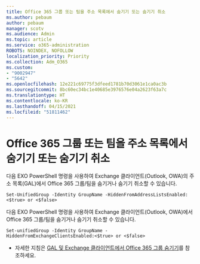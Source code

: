 ```yaml
---
title: Office 365 그룹 또는 팀을 주소 목록에서 숨기기 또는 숨기기 취소
ms.author: pebaum
author: pebaum
manager: scotv
ms.audience: Admin
ms.topic: article
ms.service: o365-administration
ROBOTS: NOINDEX, NOFOLLOW
localization_priority: Priority
ms.collection: Adm_O365
ms.custom:
- "9002947"
- "5642"
ms.openlocfilehash: 12e221c69775f3dfeed1781b70d3061e1ca0ac3b
ms.sourcegitcommit: 8bc60ec34bc1e40685e3976576e04a2623f63a7c
ms.translationtype: HT
ms.contentlocale: ko-KR
ms.lasthandoff: 04/15/2021
ms.locfileid: "51811462"
---
```

# <a name="hide-or-un-hide-office-365-groups-or-teams-from-address-list"></a>Office 365 그룹 또는 팀을 주소 목록에서 숨기기 또는 숨기기 취소

다음 EXO PowerShell 명령을 사용하여 Exchange 클라이언트(Outlook, OWA)의 주소 목록(GAL)에서 Office 365 그룹/팀을 숨기거나 숨기기 취소할 수 있습니다.

`
    Set-UnifiedGroup -Identity GroupName -HiddenFromAddressListsEnabled:<$true> or <$false>
`

다음 EXO PowerShell 명령을 사용하여 Exchange 클라이언트(Outlook, OWA)에서 Office 365 그룹/팀을 숨기거나 숨기기 취소할 수 있습니다.

`
    Set-unifiedGroup -Identity GroupName -HiddenFromExchangeClientsEnabled:<$true> or <$false>
`

- 자세한 지침은 [GAL 및 Exchange 클라이언트에서 Office 365 그룹 숨기기](https://docs.microsoft.com/schooldatasync/hide-office-365-groups-from-the-gal)를 참조하세요.
